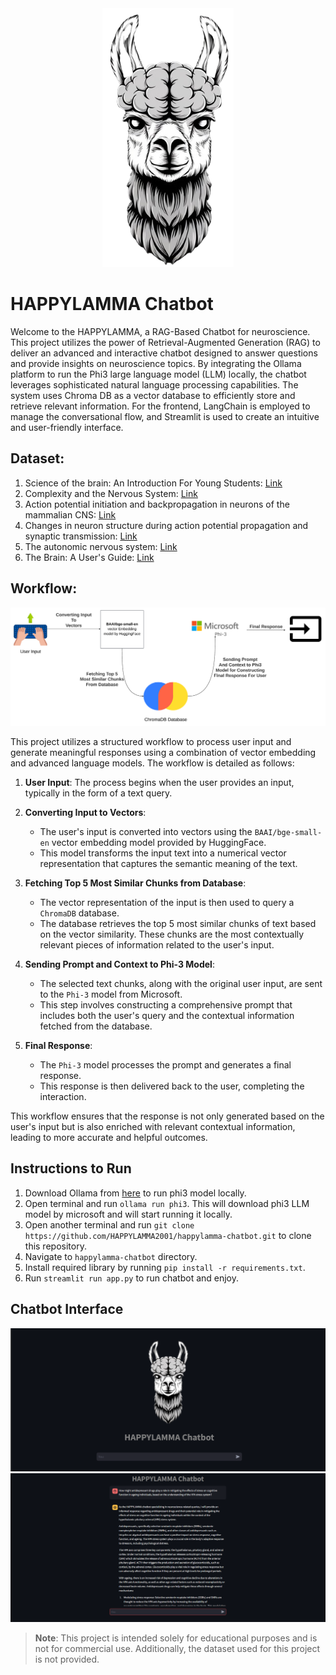<div align="center">
    <img src="resources/llama.png" alt="Llama">
</div>

# HAPPYLAMMA Chatbot
Welcome to the HAPPYLAMMA, a RAG-Based Chatbot for neuroscience. This project utilizes the power of Retrieval-Augmented Generation (RAG) to deliver an advanced and interactive chatbot designed to answer questions and provide insights on neuroscience topics. By integrating the Ollama platform to run the Phi3 large language model (LLM) locally, the chatbot leverages sophisticated natural language processing capabilities. The system uses Chroma DB as a vector database to efficiently store and retrieve relevant information. For the frontend, LangChain is employed to manage the conversational flow, and Streamlit is used to create an intuitive and user-friendly interface.

## Dataset:
1. Science of the brain: An Introduction For Young Students: [Link](https://www.bna.org.uk/static/uploads/resources/BNA_English.pdf)
2. Complexity and the Nervous System: [Link](https://www.researchgate.net/publication/235239251_Complexity_and_the_Nervous_System)
3. Action potential initiation and backpropagation in neurons of the mammalian CNS: [Link](https://pubmed.ncbi.nlm.nih.gov/9061867/)
4. Changes in neuron structure during action potential propagation and synaptic transmission: [Link](https://www.researchgate.net/publication/18815757_Changes_in_neuron_structure_during_action_potential_propagation_and_synaptic_transmission)
5. The autonomic nervous system: [Link](https://archive.org/details/autonomicnervous01languoft/page/n9/mode/2up)
6. The Brain: A User's Guide: [Link](https://www.amazon.com/Brain-Users-Guide-New-Scientist/dp/1473685060)


## Workflow:
<div align="center">
    <img src="resources/workflow.png" alt="Workflow">
</div>

This project utilizes a structured workflow to process user input and generate meaningful responses using a combination of vector embedding and advanced language models. The workflow is detailed as follows:

1. **User Input**: The process begins when the user provides an input, typically in the form of a text query.

2. **Converting Input to Vectors**:
   - The user's input is converted into vectors using the `BAAI/bge-small-en` vector embedding model provided by HuggingFace.
   - This model transforms the input text into a numerical vector representation that captures the semantic meaning of the text.

3. **Fetching Top 5 Most Similar Chunks from Database**:
   - The vector representation of the input is then used to query a `ChromaDB` database.
   - The database retrieves the top 5 most similar chunks of text based on the vector similarity. These chunks are the most contextually relevant pieces of information related to the user's input.

4. **Sending Prompt and Context to Phi-3 Model**:
   - The selected text chunks, along with the original user input, are sent to the `Phi-3` model from Microsoft.
   - This step involves constructing a comprehensive prompt that includes both the user's query and the contextual information fetched from the database.

5. **Final Response**:
   - The `Phi-3` model processes the prompt and generates a final response.
   - This response is then delivered back to the user, completing the interaction.

This workflow ensures that the response is not only generated based on the user's input but is also enriched with relevant contextual information, leading to more accurate and helpful outcomes.

## Instructions to Run
1. Download Ollama from [here](https://ollama.com/) to run phi3 model locally.
2. Open terminal and run `ollama run phi3`. This will download phi3 LLM model by microsoft and will start running it locally.
3. Open another terminal and run `git clone https://github.com/HAPPYLAMMA2001/happylamma-chatbot.git` to clone this repository.
4. Navigate to `happylamma-chatbot` directory.
5. Install required library by running `pip install -r requirements.txt`.
6. Run `streamlit run app.py` to run chatbot and enjoy.

## Chatbot Interface

<div align="center">
    <img src="resources/home.png" alt="home">
</div>

<div align="center">
    <img src="resources/sample.png" alt="output">
</div>

> **Note**: This project is intended solely for educational purposes and is not for commercial use. Additionally, the dataset used for this project is not provided.